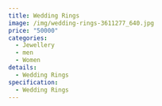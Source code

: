 ```yaml
---
title: Wedding Rings
image: /img/wedding-rings-3611277_640.jpg
price: "50000"
categories:
  - Jewellery
  - men
  - Women
details:
  - Wedding Rings
specification:
  - Wedding Rings
---
```

